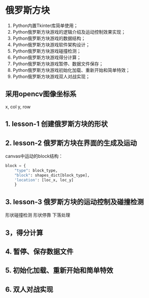 # 俄罗斯方块

1. Python内置Tkinter库简单使用；
2. Python俄罗斯方块游戏的逻辑介绍及运动控制效果实现；
3. Python俄罗斯方块游戏的数据结构；
4. Python俄罗斯方块游戏软件架构设计；
5. Python俄罗斯方块游戏碰撞检测；
6. Python俄罗斯方块游戏得分计算；
7. Python俄罗斯方块游戏暂停、数据文件保存；
8. Python俄罗斯方块游戏初始化加载、重新开始和简单特效；
9. Python俄罗斯方块游戏双人对战实现；

## 采用opencv图像坐标系

x, col
y, row

## 1. lesson-1 创建俄罗斯方块的形状

## 2. lesson-2 俄罗斯方块在界面的生成及运动

canvas中运动的block结构：
```python
block = {
    "type": block_type,
    "block": shapes_dict[block_type],
    'location': [loc_x, loc_y]
    }
```

## 3. lesson-3 俄罗斯方块的运动控制及碰撞检测

形状碰撞检测
形状停靠
下落处理

## 3，得分计算

## 4. 暂停、保存数据文件

## 5. 初始化加载、重新开始和简单特效

## 6. 双人对战实现

